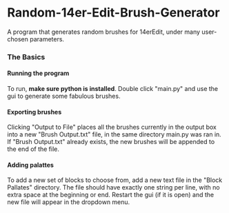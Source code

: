 # Random-14er-Edit-Brush-Generator
A program that generates random brushes for 14erEdit, under many user-chosen parameters.

### The Basics
#### Running the program
To run, **make sure python is installed**. Double click "main.py" and use the gui to generate some fabulous brushes.

#### Exporting brushes
Clicking "Output to File" places all the brushes currently in the output box into a new "Brush Output.txt" file, in the same directory main.py was ran in.
If "Brush Output.txt" already exists, the new brushes will be appended to the end of the file.

#### Adding palattes
To add a new set of blocks to choose from, add a new text file in the "Block Pallates" directory. The file should have exactly one string per line, with no extra space at the beginning or end.
Restart the gui (if it is open) and the new file will appear in the dropdown menu.
